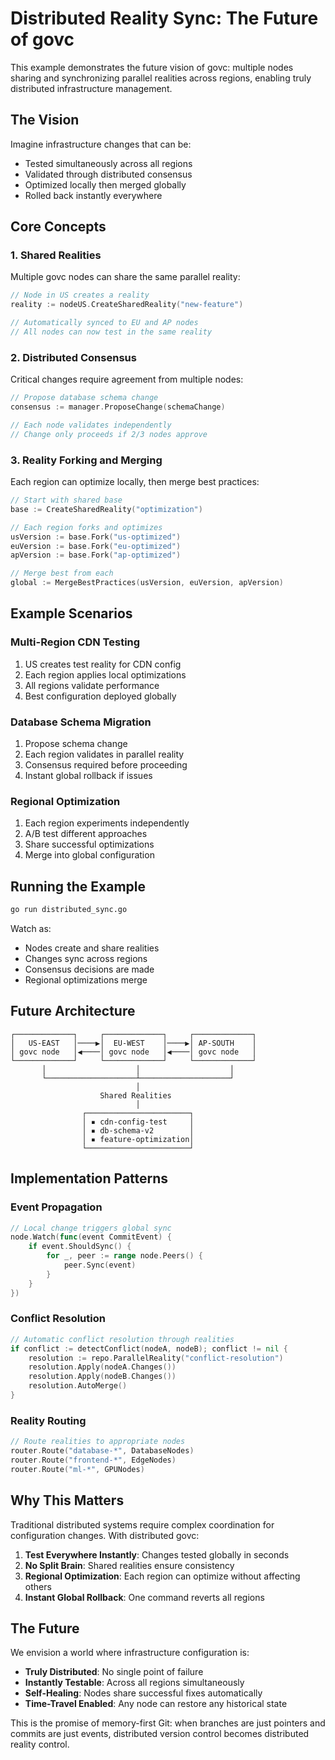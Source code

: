 # Distributed Reality Sync: The Future of govc

This example demonstrates the future vision of govc: multiple nodes sharing and synchronizing parallel realities across regions, enabling truly distributed infrastructure management.

## The Vision

Imagine infrastructure changes that can be:
- Tested simultaneously across all regions
- Validated through distributed consensus
- Optimized locally then merged globally
- Rolled back instantly everywhere

## Core Concepts

### 1. Shared Realities
Multiple govc nodes can share the same parallel reality:
```go
// Node in US creates a reality
reality := nodeUS.CreateSharedReality("new-feature")

// Automatically synced to EU and AP nodes
// All nodes can now test in the same reality
```

### 2. Distributed Consensus
Critical changes require agreement from multiple nodes:
```go
// Propose database schema change
consensus := manager.ProposeChange(schemaChange)

// Each node validates independently
// Change only proceeds if 2/3 nodes approve
```

### 3. Reality Forking and Merging
Each region can optimize locally, then merge best practices:
```go
// Start with shared base
base := CreateSharedReality("optimization")

// Each region forks and optimizes
usVersion := base.Fork("us-optimized")
euVersion := base.Fork("eu-optimized")  
apVersion := base.Fork("ap-optimized")

// Merge best from each
global := MergeBestPractices(usVersion, euVersion, apVersion)
```

## Example Scenarios

### Multi-Region CDN Testing
1. US creates test reality for CDN config
2. Each region applies local optimizations
3. All regions validate performance
4. Best configuration deployed globally

### Database Schema Migration
1. Propose schema change
2. Each region validates in parallel reality
3. Consensus required before proceeding
4. Instant global rollback if issues

### Regional Optimization
1. Each region experiments independently
2. A/B test different approaches
3. Share successful optimizations
4. Merge into global configuration

## Running the Example

```bash
go run distributed_sync.go
```

Watch as:
- Nodes create and share realities
- Changes sync across regions
- Consensus decisions are made
- Regional optimizations merge

## Future Architecture

```
┌─────────────┐     ┌─────────────┐     ┌─────────────┐
│   US-EAST   │────▶│  EU-WEST    │────▶│ AP-SOUTH    │
│ govc node   │◀────│ govc node   │◀────│ govc node   │
└─────────────┘     └─────────────┘     └─────────────┘
       │                    │                    │
       └────────────────────┴────────────────────┘
                            │
                    Shared Realities
                            │
                ┌───────────────────────┐
                │ ▪ cdn-config-test     │
                │ ▪ db-schema-v2        │
                │ ▪ feature-optimization│
                └───────────────────────┘
```

## Implementation Patterns

### Event Propagation
```go
// Local change triggers global sync
node.Watch(func(event CommitEvent) {
    if event.ShouldSync() {
        for _, peer := range node.Peers() {
            peer.Sync(event)
        }
    }
})
```

### Conflict Resolution
```go
// Automatic conflict resolution through realities
if conflict := detectConflict(nodeA, nodeB); conflict != nil {
    resolution := repo.ParallelReality("conflict-resolution")
    resolution.Apply(nodeA.Changes())
    resolution.Apply(nodeB.Changes())
    resolution.AutoMerge()
}
```

### Reality Routing
```go
// Route realities to appropriate nodes
router.Route("database-*", DatabaseNodes)
router.Route("frontend-*", EdgeNodes)
router.Route("ml-*", GPUNodes)
```

## Why This Matters

Traditional distributed systems require complex coordination for configuration changes. With distributed govc:

1. **Test Everywhere Instantly**: Changes tested globally in seconds
2. **No Split Brain**: Shared realities ensure consistency
3. **Regional Optimization**: Each region can optimize without affecting others
4. **Instant Global Rollback**: One command reverts all regions

## The Future

We envision a world where infrastructure configuration is:
- **Truly Distributed**: No single point of failure
- **Instantly Testable**: Across all regions simultaneously  
- **Self-Healing**: Nodes share successful fixes automatically
- **Time-Travel Enabled**: Any node can restore any historical state

This is the promise of memory-first Git: when branches are just pointers and commits are just events, distributed version control becomes distributed reality control.